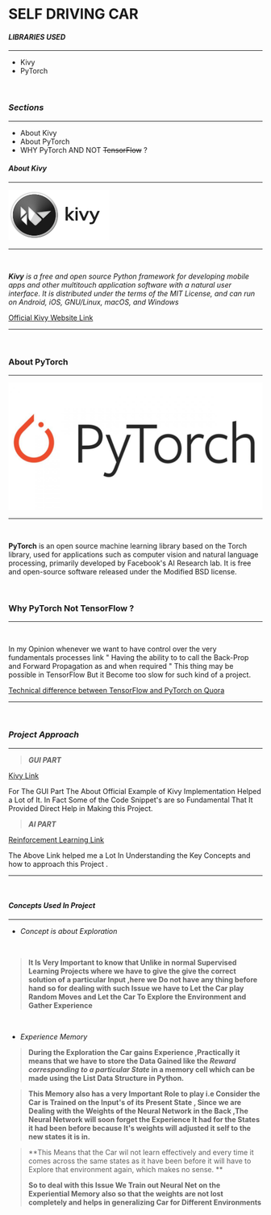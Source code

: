 # SELF DRIVING CAR

#### *LIBRARIES USED*

***

* Kivy
* PyTorch

<br>

### *Sections*
***

* About Kivy
* About PyTorch
* WHY PyTorch AND NOT ~~TensorFlow~~ ?


#### *About Kivy*
***
<img src="Images/kivy_img.png " width="200" height="100">



***
<p>

<br>

***Kivy** is a free and open source Python framework for 
developing mobile apps and other multitouch application 
software with a natural user interface. It is distributed under 
the terms of the MIT License,
 and can run on Android, iOS, GNU/Linux, macOS, and Windows*


[Official Kivy Website Link ](https://kivy.org/#home)
***

</p>

<br>

### About PyTorch
***

![](Images/PyTorch.jpg)

***

<p>
<br>

**PyTorch** is an open source machine learning library based on the Torch library, 
used for applications such as computer vision and natural language processing,
 primarily developed by Facebook's AI Research lab.
 It is free and open-source software released under the Modified BSD license.

</p>

<br>

### Why PyTorch Not TensorFlow ?
***

<br>

<p>
In my Opinion whenever we want to have control over the very fundamentals processes
link " Having the ability to to call the Back-Prop and Forward Propagation as and when required
 " This thing may be possible in TensorFlow But it Become too slow for such kind of a project.
 
 [Technical difference between TensorFlow and PyTorch on Quora](https://www.quora.com/Which-platform-is-the-best-to-build-a-self-driving-car-TensorFlow-PyTorch-or-Keras)

***

</p>

<br>


### *Project Approach*
***

>***GUI PART***

[Kivy Link ](https://kivy.org/docs/tutorials/pong.html)

For The GUI Part The About Official Example of Kivy Implementation Helped 
a Lot  of It. In Fact Some of the Code Snippet's are so Fundamental That It
Provided Direct Help in Making this Project. 

>***AI PART***

[Reinforcement Learning Link ](http://karpathy.github.io/2016/05/31/rl/)

The Above Link helped me a Lot In Understanding the Key Concepts and how to 
approach this  Project .

***

<br>

#### *Concepts  Used  In Project*

***

* *Concept is about Exploration*

<br>


> **It Is Very Important to know that Unlike in normal Supervised Learning Projects where 
>we have to give the give the correct solution of a particular Input ,here we Do not have any thing 
>before hand so for dealing with such Issue we have to Let the Car play Random Moves 
>and Let the Car To Explore the Environment and Gather Experience**


<br>

* *Experience Memory*

>**During the Exploration the Car gains Experience ,Practically it means that we have to
>store the Data Gained like the *Reward corresponding to a particular State*
>in a memory cell which can be made using the List Data Structure in Python.**

>**This Memory also has a very Important Role to play i.e Consider the Car is Trained 
>on the Input's of its Present State , Since we are Dealing with the Weights of the 
>Neural Network in the Back ,The Neural Network will soon forget the Experience It 
>had for the States it had been before because It's weights will adjusted it self to the new states it is in.**

>**This Means that the Car wil not learn effectively and every time it comes across the 
>same states as it have been before it will have to Explore that environment again, which makes no sense.
>**
>
>**So to deal with this Issue We Train out Neural Net on the Experiential Memory also
>so that the weights are not lost completely and helps in generalizing Car for Different
>Environments**






